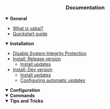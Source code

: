<div align="center"><h3>Documentation</h3></div>

<details open>
<summary><b>General</b></summary>

- [What is yabai?](https://github.com/koekeishiya/yabai/wiki#what-is-yabai)
- [Quickstart guide](https://github.com/koekeishiya/yabai/wiki#quickstart-guide)

</details>

<details open>
<summary><b>Installation</b></summary>

- [Disable System Integrity Protection](https://github.com/koekeishiya/yabai/wiki/Disabling-System-Integrity-Protection)
- [Install: Release version](https://github.com/koekeishiya/yabai/wiki/Installing-yabai-(latest-release))
  - [Install updates](https://github.com/koekeishiya/yabai/wiki/Installing-yabai-(latest-release)#updating-to-the-latest-release)
- [Install: Dev version](https://github.com/koekeishiya/yabai/wiki/Installing-yabai-(from-HEAD))
  - [Install updates](https://github.com/koekeishiya/yabai/wiki/Installing-yabai-(from-HEAD)#updating-to-latest-head)
  - [Configuring automatic updates](https://github.com/koekeishiya/yabai/wiki/Installing-yabai-(from-HEAD)#auto-updating-from-head)

</details>

<details open>
<summary><b>Configuration</b></summary>

</details>

<details open>
<summary><b>Commands</b></summary>

</details>

<details open>
<summary><b>Tips and Tricks</b></summary>

</details>
